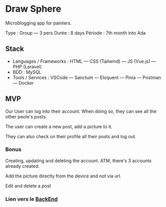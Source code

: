 # Draw Sphere

Microblogging app for painters.

Type : Group — 3 pers
Durée : 8 days
Période : 7th month into Ada

## Stack  

- Languages / Frameworks : HTML — CSS (Tailwind) — JS (Vue.js) — PHP (Laravel)   
- BDD : MySQL  
- Tools / Services : VSCode — Sanctum — Eloquent — Pinia — Postman — Docker 

## MVP
Our User can log into their account. When doing so, they can see all the other peole's posts.

The user can create a new post, add a picture to it.

They can also check on their profile all their posts and log out.

### Bonus
Creating, updating and deleting the account. ATM, there's 3 accounts already created.

Add the picture directly from the device and not via url.

Edit and delete a post


### Lien vers le [BackEnd](https://github.com/DelphineJozeau/microblogging_back)
